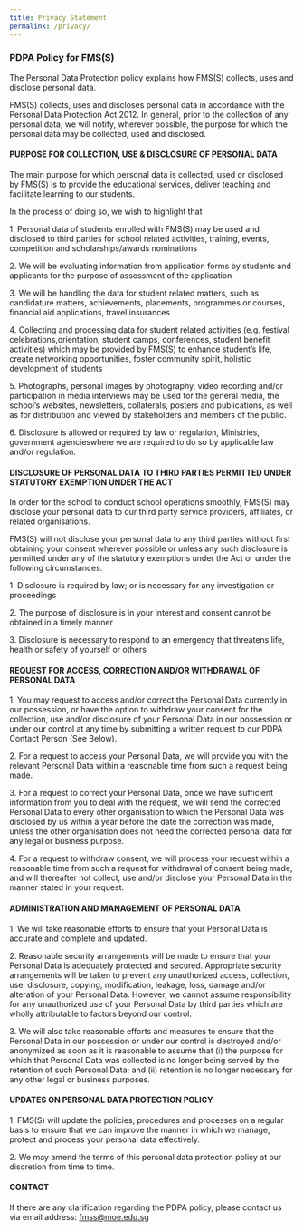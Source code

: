 ```yaml
---
title: Privacy Statement
permalink: /privacy/
---
```

### PDPA Policy for FMS(S)

  

The Personal Data Protection policy explains how FMS(S) collects, uses and disclose personal data.

  

FMS(S) collects, uses and discloses personal data in accordance with the Personal Data Protection Act 2012. In general, prior to the collection of any personal data, we will notify, wherever possible, the purpose for which the personal data may be collected, used and disclosed.

  

#### PURPOSE FOR COLLECTION, USE & DISCLOSURE OF PERSONAL DATA

The main purpose for which personal data is collected, used or disclosed by FMS(S) is to provide the educational services, deliver teaching and facilitate learning to our students.

  

In the process of doing so, we wish to highlight that

1\.  Personal data of students enrolled with FMS(S) may be used and disclosed to third parties for school related activities, training, events, competition and scholarships/awards nominations  
      
    
2\.  We will be evaluating information from application forms by students and applicants for the purpose of assessment of the application  
      
    
3\.  We will be handling the data for student related matters, such as candidature matters, achievements, placements, programmes or courses, financial aid applications, travel insurances  
      
    
4\.  Collecting and processing data for student related activities (e.g. festival celebrations,orientation, student camps, conferences, student benefit activities) which may be provided by FMS(S) to enhance student’s life, create networking opportunities, foster community spirit, holistic development of students  
      
    
5\.  Photographs, personal images by photography, video recording and/or participation in media interviews may be used for the general media, the school’s websites, newsletters, collaterals, posters and publications, as well as for distribution and viewed by stakeholders and members of the public.  
      
    
6\.  Disclosure is allowed or required by law or regulation, Ministries, government agencieswhere we are required to do so by applicable law and/or regulation.

  

#### DISCLOSURE OF PERSONAL DATA TO THIRD PARTIES PERMITTED UNDER STATUTORY EXEMPTION UNDER THE ACT

In order for the school to conduct school operations smoothly, FMS(S) may disclose your personal data to our third party service providers, affiliates, or related organisations.

  

FMS(S) will not disclose your personal data to any third parties without first obtaining your consent wherever possible or unless any such disclosure is permitted under any of the statutory exemptions under the Act or under the following circumstances.

1\.  Disclosure is required by law; or is necessary for any investigation or proceedings  
      
    
2\.  The purpose of disclosure is in your interest and consent cannot be obtained in a timely manner  
      
    
3\.  Disclosure is necessary to respond to an emergency that threatens life, health or safety of yourself or others  
      
    

#### REQUEST FOR ACCESS, CORRECTION AND/OR WITHDRAWAL OF PERSONAL DATA

1\.  You may request to access and/or correct the Personal Data currently in our possession, or have the option to withdraw your consent for the collection, use and/or disclosure of your Personal Data in our possession or under our control at any time by submitting a written request to our PDPA Contact Person (See Below). 
    
      
    
2\.  For a request to access your Personal Data, we will provide you with the relevant Personal Data within a reasonable time from such a request being made.
    
      
    
3\.  For a request to correct your Personal Data, once we have sufficient information from you to deal with the request, we will send the corrected Personal Data to every other organisation to which the Personal Data was disclosed by us within a year before the date the correction was made, unless the other organisation does not need the corrected personal data for any legal or business purpose. 
    
      
    
4\.  For a request to withdraw consent, we will process your request within a reasonable time from such a request for withdrawal of consent being made, and will thereafter not collect, use and/or disclose your Personal Data in the manner stated in your request.

  

#### ADMINISTRATION AND MANAGEMENT OF PERSONAL DATA

1\.  We will take reasonable efforts to ensure that your Personal Data is accurate and complete and updated.
    
      
    
2\.  Reasonable security arrangements will be made to ensure that your Personal Data is adequately protected and secured. Appropriate security arrangements will be taken to prevent any unauthorized access, collection, use, disclosure, copying, modification, leakage, loss, damage and/or alteration of your Personal Data. However, we cannot assume responsibility for any unauthorized use of your Personal Data by third parties which are wholly attributable to factors beyond our control.
    
      
    
3\.  We will also take reasonable efforts and measures to ensure that the Personal Data in our possession or under our control is destroyed and/or anonymized as soon as it is reasonable to assume that (i) the purpose for which that Personal Data was collected is no longer being served by the retention of such Personal Data; and (ii) retention is no longer necessary for any other legal or business purposes.

  

#### UPDATES ON PERSONAL DATA PROTECTION POLICY

1\.  FMS(S) will update the policies, procedures and processes on a regular basis to ensure that we can improve the manner in which we manage, protect and process your personal data effectively.
    
      
    
2\.  We may amend the terms of this personal data protection policy at our discretion from time to time.

  

#### CONTACT

If there are any clarification regarding the PDPA policy, please contact us via email address: [fmss@moe.edu.sg](mailto:fmss@moe.edu.sg)